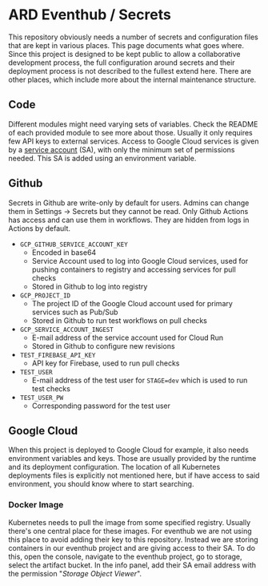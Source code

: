 # ARD Eventhub / Secrets

This repository obviously needs a number of secrets and configuration files that are kept in various places. This page documents what goes where.
Since this project is designed to be kept public to allow a collaborative development process, the full configuration around secrets and their deployment process is not described to the fullest extend here. There are other places, which include more about the internal maintenance structure.

## Code

Different modules might need varying sets of variables. Check the README of each provided module to see more about those.
Usually it only requires few API keys to external services. Access to Google Cloud services is given by a [service account](https://cloud.google.com/iam/docs/service-accounts) (SA), with only the minimum set of permissions needed. This SA is added using an environment variable.

## Github

Secrets in Github are write-only by default for users. Admins can change them in Settings -> Secrets but they cannot be read. Only Github Actions has access and can use them in workflows. They are hidden from logs in Actions by default.

- `GCP_GITHUB_SERVICE_ACCOUNT_KEY`
  - Encoded in base64
  - Service Account used to log into Google Cloud services, used for pushing containers to registry and accessing services for pull checks
  - Stored in Github to log into registry
- `GCP_PROJECT_ID`
  - The project ID of the Google Cloud account used for primary services such as Pub/Sub
  - Stored in Github to run test workflows on pull checks
- `GCP_SERVICE_ACCOUNT_INGEST`
  - E-mail address of the service account used for Cloud Run
  - Stored in Github to configure new revisions
- `TEST_FIREBASE_API_KEY`
  - API key for Firebase, used to run pull checks
- `TEST_USER`
  - E-mail address of the test user for `STAGE=dev` which is used to run test checks
- `TEST_USER_PW`
  - Corresponding password for the test user

## Google Cloud

When this project is deployed to Google Cloud for example, it also needs environment variables and keys. Those are usually provided by the runtime and its deployment configuration. The location of all Kubernetes deployments files is explicitly not mentioned here, but if have access to said environment, you should know where to start searching.

### Docker Image

Kubernetes needs to pull the image from some specified registry. Usually there's one central place for these images. For eventhub we are not using this place to avoid adding their key to this repository. Instead we are storing containers in our eventhub project and are giving access to their SA.
To do this, open the console, navigate to the eventhub project, go to storage, select the artifact bucket. In the info panel, add their SA email address with the permission "_Storage Object Viewer_".
